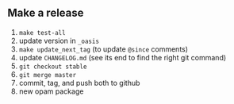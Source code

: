 
## Make a release

1. `make test-all`
2. update version in `_oasis`
3. `make update_next_tag` (to update `@since` comments)
4. update `CHANGELOG.md` (see its end to find the right git command)
5. `git checkout stable`
6. `git merge master`
7. commit, tag, and push both to github
8. new opam package

